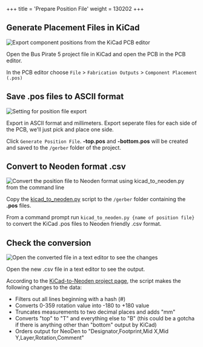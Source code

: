 +++
title = 'Prepare Position File'
weight = 130202
+++

## Generate Placement Files in KiCad
![Export component positions from the KiCad PCB editor](/images/docs/manuf/export1-sm.png)

Open the Bus Pirate 5 project file in KiCad and open the PCB in the PCB editor.

In the PCB editor choose `File` > `Fabrication Outputs` > `Component Placement (.pos)`

## Save .pos files to ASCII format
![Setting for position file export](/images/docs/manuf/export2-md.png)

Export in ASCII format and millimeters. Export seperate files for each side of the PCB, we'll just pick and place one side.

Click `Generate Position File`. **-top.pos** and **-bottom.pos** will be created and saved to the `/gerber` folder of the project.

## Convert to Neoden format .csv
![Convert the position file to Neoden format using kicad_to_neoden.py from the command line](/images/docs/manuf/export3-sm.png)

Copy the [kicad_to_neoden.py](https://github.com/szczys/kicad_to_neoden) script to the `/gerber` folder containing the **.pos** files.

From a command prompt run `kicad_to_neoden.py {name of position file}` to convert the KiCad .pos files to Neoden friendly .csv format.

## Check the conversion
![Open the converted file in a text editor to see the changes](/images/docs/manuf/export4-sm.png)

Open the new .csv file in a text editor to see the output.

According to the [KiCad-to-Neoden project page](https://github.com/szczys/kicad_to_neoden), the script makes the following changes to the data:
- Filters out all lines beginning with a hash (#)
- Converts 0-359 rotation value into -180 to +180 value
- Truncates measurements to two decimal places and adds "mm"
- Converts "top" to "T" and everything else to "B" (this could be a gotcha if there is anything other than "bottom" output by KiCad)
- Orders output for NeoDen to "Designator,Footprint,Mid X,Mid Y,Layer,Rotation,Comment"

